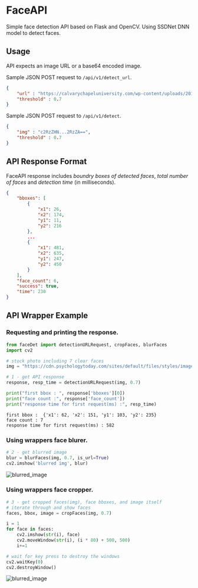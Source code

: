 # FaceAPI

Simple face detection API based on Flask and OpenCV.
Using SSDNet DNN model to detect faces.

## Usage
API expects an image URL or a base64 encoded image.

Sample JSON POST request to `/api/v1/detect_url`.
```json
{
	"url" : "https://calvarychapeluniversity.com/wp-content/uploads/2011/04/CCU-GROUP41.jpg",
	"threshold" : 0.7
}
``` 
Sample JSON POST request to `/api/v1/detect`.
```json
{
	"img" : "c2RzZHN...2RzZA==",
	"threshold" : 0.7
}
``` 
## API Response Format
FaceAPI response includes _boundry boxes of detected faces_, _total number of faces_ and _detection time_ (in milliseconds).
```json
{
    "bboxes": [
        {
            "x1": 26,
            "x2": 174,
            "y1": 11,
            "y2": 216
        },
        ...
        {
            "x1": 481,
            "x2": 635,
            "y1": 247,
            "y2": 450
        }
    ],
    "face_count": 6,
    "success": true,
    "time": 230
}
```
## API Wrapper Example

### Requesting and printing the response.
```python
from faceDet import detectionURLRequest, cropFaces, blurFaces
import cv2 

# stock photo including 7 clear faces
img = "https://cdn.psychologytoday.com/sites/default/files/styles/image-article_inline_full/public/field_blog_entry_teaser_image/people%20laughing_0.jpg"

# 1 - get API response
response, resp_time = detectionURLRequest(img, 0.7)

print("first bbox : ", response['bboxes'][0])
print("face count :", response['face_count'])
print("response time for first request(ms) :", resp_time)
```
```
first bbox :  {'x1': 62, 'x2': 151, 'y1': 103, 'y2': 235}
face count : 7
response time for first request(ms) : 582
```
### Using wrappers face blurer.

```python
# 2 - get blurred image
blur = blurFaces(img, 0.7, is_url=True)
cv2.imshow('blurred img', blur)
```

![blurred_image](http://puu.sh/DJ52A/1dc5e50c11.jpg)

### Using wrappers face cropper.
```python
# 3 - get cropped faces(img), face bboxes, and image itself
# iterate through and show faces
faces, bbox, image = cropFaces(img, 0.7)

i = 1
for face in faces:
    cv2.imshow(str(i), face)
    cv2.moveWindow(str(i), (i * 80) + 500, 500)
    i+=1

# wait for key press to destroy the windows
cv2.waitKey(0)
cv2.destroyWindow()
```

![blurred_image](http://puu.sh/DJ577/eb811e8345.jpg)
